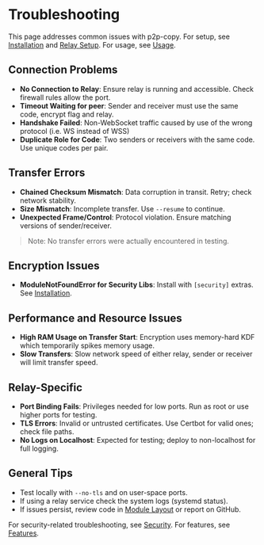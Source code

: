 # Troubleshooting

This page addresses common issues with p2p-copy. For setup, see [Installation](./installation.md) and [Relay Setup](./relay.md). For usage, see [Usage](./usage.md).

## Connection Problems

- **No Connection to Relay**: Ensure relay is running and accessible. Check firewall rules allow the port.
- **Timeout Waiting for peer**: Sender and receiver must use the same code, encrypt flag and relay.
- **Handshake Failed**: Non-WebSocket traffic caused by use of the wrong protocol (i.e. WS instead of WSS)
- **Duplicate Role for Code**: Two senders or receivers with the same code. Use unique codes per pair.

## Transfer Errors

- **Chained Checksum Mismatch**: Data corruption in transit. Retry; check network stability.
- **Size Mismatch**: Incomplete transfer. Use `--resume` to continue.
- **Unexpected Frame/Control**: Protocol violation. Ensure matching versions of sender/receiver.
>Note: No transfer errors were actually encountered in testing.

## Encryption Issues

- **ModuleNotFoundError for Security Libs**: Install with `[security]` extras. See [Installation](./installation.md).

## Performance and Resource Issues

- **High RAM Usage on Transfer Start**: Encryption uses memory-hard KDF which temporarily spikes memory usage.
- **Slow Transfers**: Slow network speed of either relay, sender or receiver will limit transfer speed. 

## Relay-Specific

- **Port Binding Fails**: Privileges needed for low ports. Run as root or use higher ports for testing.
- **TLS Errors**: Invalid or untrusted certificates. Use Certbot for valid ones; check file paths.
- **No Logs on Localhost**: Expected for testing; deploy to non-localhost for full logging.

## General Tips

- Test locally with `--no-tls` and on user-space ports.
- If using a relay service check the system logs (systemd status).
- If issues persist, review code in [Module Layout](./layout.md) or report on GitHub.

For security-related troubleshooting, see [Security](./security.md). For features, see [Features](./features.md).

